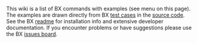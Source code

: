 This wiki is a list of BX commands with examples (see menu on this page). The examples are drawn directly from BX [test cases](https://github.com/libbitcoin/libbitcoin-explorer/tree/master/test/commands) in the [source code](https://github.com/libbitcoin/libbitcoin-explorer). See the BX [readme](https://github.com/libbitcoin/libbitcoin-explorer/blob/master/README.md) for installation info and extensive developer documentation. If you encounter problems or have suggestions please use the BX [issues board](https://github.com/libbitcoin/libbitcoin-explorer/issues).